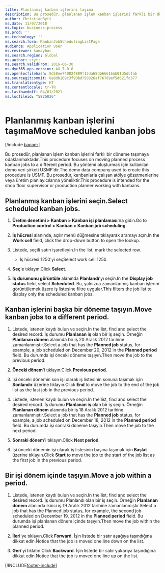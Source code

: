 ```yaml
---
title: Planlanmış kanban işlerini taşıma
description: Bu prosedür, planlanan işlem kanban işlerini farklı bir döneme taşımaya odaklanmaktadır.
author: ChristianRytt
ms.date: 11/07/2018
ms.topic: business-process
ms.prod: ''
ms.technology: ''
ms.search.form: KanbanJobSchedulingListPage
audience: Application User
ms.reviewer: kamaybac
ms.search.region: Global
ms.author: crytt
ms.search.validFrom: 2016-06-30
ms.dyn365.ops.version: AX 7.0.0
ms.openlocfilehash: 9d58ee740824809f15da68db66616bb01d5dbfab
ms.sourcegitcommit: 0e8db169c3f90bd750826af76709ef5d621fd377
ms.translationtype: HT
ms.contentlocale: tr-TR
ms.lasthandoff: 04/01/2021
ms.locfileid: "5825026"
---
```

# <a name="move-scheduled-kanban-jobs"></a><span data-ttu-id="7700e-103">Planlanmış kanban işlerini taşıma</span><span class="sxs-lookup"><span data-stu-id="7700e-103">Move scheduled kanban jobs</span></span>

[!include [banner](../../includes/banner.md)]

<span data-ttu-id="7700e-104">Bu prosedür, planlanan işlem kanban işlerini farklı bir döneme taşımaya odaklanmaktadır.</span><span class="sxs-lookup"><span data-stu-id="7700e-104">This procedure focuses on moving planned process kanban jobs to a different period.</span></span> <span data-ttu-id="7700e-105">Bu yöntemi oluşturmak için kullanılan demo veri şirketi USMF'dir.</span><span class="sxs-lookup"><span data-stu-id="7700e-105">The demo data company used to create this procedure is USMF.</span></span> <span data-ttu-id="7700e-106">Bu prosedür, kanbanlarla çalışan atölye gözetmenlerine veya üretim planlayıcılarına yöneliktir.</span><span class="sxs-lookup"><span data-stu-id="7700e-106">This procedure is intended for the shop floor supervisor or production planner working with kanbans.</span></span>

## <a name="select-scheduled-kanban-jobs"></a><span data-ttu-id="7700e-107">Planlanmış kanban işlerini seçin.</span><span class="sxs-lookup"><span data-stu-id="7700e-107">Select scheduled kanban jobs.</span></span> 

1. <span data-ttu-id="7700e-108">**Üretim denetimi > Kanban > Kanban işi planlaması**'na gidin.</span><span class="sxs-lookup"><span data-stu-id="7700e-108">Go to **Production control > Kanban > Kanban job scheduling**.</span></span> 

2. <span data-ttu-id="7700e-109">**İş hücresi** alanında, açılır menü düğmesine tıklayarak aramayı açın.</span><span class="sxs-lookup"><span data-stu-id="7700e-109">In the **Work cell** field, click the drop-down button to open the lookup.</span></span> 

3. <span data-ttu-id="7700e-110">Listede, seçili satırı işaretleyin.</span><span class="sxs-lookup"><span data-stu-id="7700e-110">In the list, mark the selected row.</span></span> 
   - <span data-ttu-id="7700e-111">İş hücresi 1250'yi seç</span><span class="sxs-lookup"><span data-stu-id="7700e-111">Select work cell 1250.</span></span> 
4. <span data-ttu-id="7700e-112">**Seç**'e tıklayın.</span><span class="sxs-lookup"><span data-stu-id="7700e-112">Click **Select**.</span></span> 

5. <span data-ttu-id="7700e-113">**İş durumunu görüntüle** alanında **Planlandı**'yı seçin.</span><span class="sxs-lookup"><span data-stu-id="7700e-113">In the **Display job status** field, select **Scheduled**.</span></span> <span data-ttu-id="7700e-114">Bu, yalnızca zamanlanmış kanban işlerini görüntülemek üzere iş listesine filtre uygular.</span><span class="sxs-lookup"><span data-stu-id="7700e-114">This filters the job list to display only the scheduled kanban jobs.</span></span> 

## <a name="move-kanban-jobs-to-a-different-period"></a><span data-ttu-id="7700e-115">Kanban işlerini başka bir döneme taşıyın.</span><span class="sxs-lookup"><span data-stu-id="7700e-115">Move kanban jobs to a different period.</span></span> 

1. <span data-ttu-id="7700e-116">Listede, istenen kaydı bulun ve seçin.</span><span class="sxs-lookup"><span data-stu-id="7700e-116">In the list, find and select the desired record.</span></span> <span data-ttu-id="7700e-117">İş durumu **Planlanan iş** olan bir iş seçin. Örneğin **Planlanan dönem** alanında bir iş 20 Aralık 2012 tarihine zamanlanmıştır.</span><span class="sxs-lookup"><span data-stu-id="7700e-117">Select a job that has the **Planned job** status, for example, a job scheduled on December 20, 2012 in the **Planned period** field.</span></span> <span data-ttu-id="7700e-118">Bu durumda işi önceki döneme taşıyın.</span><span class="sxs-lookup"><span data-stu-id="7700e-118">Then move the job to the previous period.</span></span> 

2. <span data-ttu-id="7700e-119">**Önceki dönem**'i tıklayın.</span><span class="sxs-lookup"><span data-stu-id="7700e-119">Click **Previous period**.</span></span> 

3. <span data-ttu-id="7700e-120">İşi önceki dönemin son işi olarak iş listesinin sonuna taşımak için **Sonlandır** üzerine tıklayın.</span><span class="sxs-lookup"><span data-stu-id="7700e-120">Click **End** to move the job to the end of the job list as the last job in the previous period.</span></span> 

4. <span data-ttu-id="7700e-121">Listede, istenen kaydı bulun ve seçin.</span><span class="sxs-lookup"><span data-stu-id="7700e-121">In the list, find and select the desired record.</span></span> <span data-ttu-id="7700e-122">İş durumu **Planlanan iş** olan bir iş seçin. Örneğin **Planlanan dönem** alanında bir iş 18 Aralık 2012 tarihine zamanlanmıştır.</span><span class="sxs-lookup"><span data-stu-id="7700e-122">Select a job that has the **Planned job** status, for example, a job scheduled on December 18, 2012 in the **Planned period** field.</span></span> <span data-ttu-id="7700e-123">Bu durumda işi sonraki döneme taşıyın.</span><span class="sxs-lookup"><span data-stu-id="7700e-123">Then move the job to the next period.</span></span> 

5. <span data-ttu-id="7700e-124">**Sonraki dönem**'i tıklayın.</span><span class="sxs-lookup"><span data-stu-id="7700e-124">Click **Next period**.</span></span> 

6. <span data-ttu-id="7700e-125">İşi önceki dönemin işi olarak iş listesinin başına taşımak için **Başlat** üzerine tıklayın.</span><span class="sxs-lookup"><span data-stu-id="7700e-125">Click **Start** to move the job to the start of the job list as the first job in the previous period.</span></span> 

## <a name="move-a-job-within-a-period"></a><span data-ttu-id="7700e-126">Bir işi dönem içinde taşıyın.</span><span class="sxs-lookup"><span data-stu-id="7700e-126">Move a job within a period.</span></span> 

1. <span data-ttu-id="7700e-127">Listede, istenen kaydı bulun ve seçin.</span><span class="sxs-lookup"><span data-stu-id="7700e-127">In the list, find and select the desired record.</span></span> <span data-ttu-id="7700e-128">İş durumu Planlandı olan bir iş seçin. Örneğin **Planlanan dönem** alanında ikinci iş 19 Aralık 2012 tarihine zamanlanmıştır.</span><span class="sxs-lookup"><span data-stu-id="7700e-128">Select a job that has the Planned job status, for example, the second job scheduled on December 19, 2012 in the **Planned period** field.</span></span> <span data-ttu-id="7700e-129">Bu durumda işi planlanan dönem içinde taşıyın.</span><span class="sxs-lookup"><span data-stu-id="7700e-129">Then move the job within the planned period.</span></span> 

2. <span data-ttu-id="7700e-130">**İleri**'ye tıklayın.</span><span class="sxs-lookup"><span data-stu-id="7700e-130">Click **Forward**.</span></span> <span data-ttu-id="7700e-131">İşin listede bir satır aşağıya taşındığına dikkat edin.</span><span class="sxs-lookup"><span data-stu-id="7700e-131">Notice that the job is moved one line down on the list.</span></span> 

3. <span data-ttu-id="7700e-132">**Geri**'yi tıklatın.</span><span class="sxs-lookup"><span data-stu-id="7700e-132">Click **Backward**.</span></span> <span data-ttu-id="7700e-133">İşin listede bir satır yukarıya taşındığına dikkat edin.</span><span class="sxs-lookup"><span data-stu-id="7700e-133">Notice that the job is moved one line up on the list.</span></span>


[!INCLUDE[footer-include](../../../includes/footer-banner.md)]